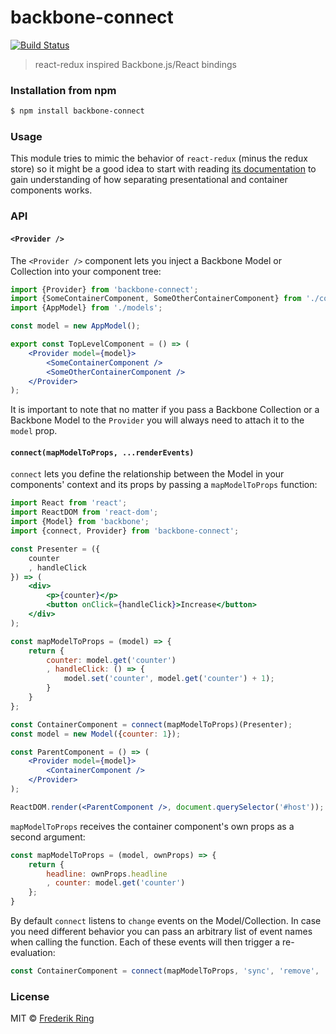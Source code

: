 # backbone-connect

[![Build Status](https://travis-ci.org/m90/backbone-connect.svg?branch=master)](https://travis-ci.org/m90/backbone-connect)

> react-redux inspired Backbone.js/React bindings

### Installation from npm

```sh
$ npm install backbone-connect
```

### Usage

This module tries to mimic the behavior of `react-redux` (minus the redux store) so it might be a good idea to start with reading [its documentation](http://redux.js.org/docs/basics/UsageWithReact.html) to gain understanding of how separating presentational and container components works.

### API

#### `<Provider />`

The `<Provider />` component lets you inject a Backbone Model or Collection into your component tree:

```jsx
import {Provider} from 'backbone-connect';
import {SomeContainerComponent, SomeOtherContainerComponent} from './components';
import {AppModel} from './models';

const model = new AppModel();

export const TopLevelComponent = () => (
    <Provider model={model}>
        <SomeContainerComponent />
        <SomeOtherContainerComponent />
    </Provider>
);
```
It is important to note that no matter if you pass a Backbone Collection or a Backbone Model to the `Provider` you will always need to attach it to the `model` prop.

#### `connect(mapModelToProps, ...renderEvents)`

`connect` lets you define the relationship between the Model in your components' context and its props by passing a `mapModelToProps` function:

```jsx
import React from 'react';
import ReactDOM from 'react-dom';
import {Model} from 'backbone';
import {connect, Provider} from 'backbone-connect';

const Presenter = ({
    counter
    , handleClick
}) => (
    <div>
        <p>{counter}</p>
        <button onClick={handleClick}>Increase</button>
    </div>
);

const mapModelToProps = (model) => {
    return {
        counter: model.get('counter')
        , handleClick: () => {
            model.set('counter', model.get('counter') + 1);
        }
    }
};

const ContainerComponent = connect(mapModelToProps)(Presenter);
const model = new Model({counter: 1});

const ParentComponent = () => (
    <Provider model={model}>
        <ContainerComponent />
    </Provider>
);

ReactDOM.render(<ParentComponent />, document.querySelector('#host'));
```

`mapModelToProps` receives the container component's own props as a second argument:

```jsx
const mapModelToProps = (model, ownProps) => {
    return {
        headline: ownProps.headline
        , counter: model.get('counter')
    };
}
```

By default `connect` listens to `change` events on the Model/Collection. In case you need different behavior you can pass an arbitrary list of event names when calling the function. Each of these events will then trigger a re-evaluation:

```jsx
const ContainerComponent = connect(mapModelToProps, 'sync', 'remove', 'customevent')(Presenter);
```

### License
MIT © [Frederik Ring](http://www.frederikring.com)

